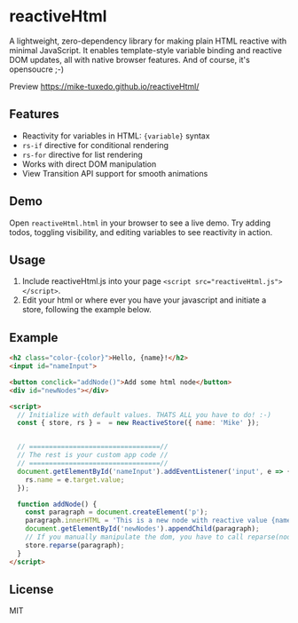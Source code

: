# reactiveHtml

A lightweight, zero-dependency library for making plain HTML reactive with minimal JavaScript. It enables template-style variable binding and reactive DOM updates, all with native browser features. And of course, it's opensoucre ;-)

Preview https://mike-tuxedo.github.io/reactiveHtml/

## Features
- Reactivity for variables in HTML: `{variable}` syntax
- `rs-if` directive for conditional rendering
- `rs-for` directive for list rendering
- Works with direct DOM manipulation
- View Transition API support for smooth animations

## Demo
Open `reactiveHtml.html` in your browser to see a live demo. Try adding todos, toggling visibility, and editing variables to see reactivity in action.

## Usage
1. Include reactiveHtml.js into your page `<script src="reactiveHtml.js"></script>`.
2. Edit your html or where ever you have your javascript and initiate a store, following the example below.

## Example
```html
<h2 class="color-{color}">Hello, {name}!</h2>
<input id="nameInput">

<button conclick="addNode()">Add some html node</button>
<div id="newNodes"></div>

<script>
  // Initialize with default values. THATS ALL you have to do! :-)
  const { store, rs } =  = new ReactiveStore({ name: 'Mike' });


  // =================================//
  // The rest is your custom app code //
  // =================================//
  document.getElementById('nameInput').addEventListener('input', e => {
    rs.name = e.target.value;
  });

  function addNode() {
    const paragraph = document.createElement('p');
    paragraph.innerHTML = 'This is a new node with reactive value {name} in it.';
    document.getElementById('newNodes').appendChild(paragraph);
    // If you manually manipulate the dom, you have to call reparse(node). For performance reasons, the store doesn't track every dom change by default.
    store.reparse(paragraph);
  }
</script>
```

## License
MIT
